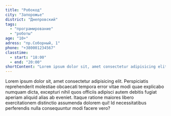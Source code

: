 ```yaml
---
title: "Робокод"
city: "Запорожье"
district: "Днепровский"
tags:
  - "програмирование"
  - "роботы"
age: "10+"
adress: "пр.Соборный, 1"
phone: "+380001234567"
classtime:
  - start: "18:00"
  - end: "20:00"
shortContent: "Lorem ipsum dolor sit, amet consectetur adipisicing elit."
---
```


Lorem ipsum dolor sit, amet consectetur adipisicing elit. Perspiciatis reprehenderit molestiae obcaecati tempora error vitae modi quae explicabo numquam dicta, excepturi nihil quos officiis adipisci autem debitis fugiat aperiam aliquid alias ab eveniet. Itaque ratione maiores libero exercitationem distinctio assumenda dolorem qui! Id necessitatibus perferendis nulla consequuntur modi facere vero?
